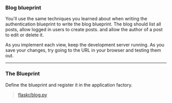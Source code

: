 ### Blog blueprint

You'll use the same techniques you learned about when writing the authentication blueprint to write the blog blueprint. The blog should list all posts, allow logged in users to create posts. and allow the author of a post to edit or delete it.

As you implement each view, keep the development server running. As you save your changes, try going to the URL in your browser and testing them out.

----

### The Blueprint

Define the blueprint and register it in the application factory.

> [flaskr/blog.py]()
```Python

```